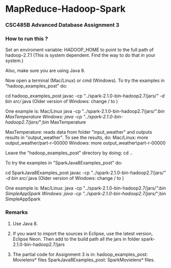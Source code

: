 # MapReduce-Hadoop-Spark

### CSC485B Advanced Database Assignment 3

### How to run this ?
Set an enviroment variable:
HADOOP_HOME to point to the full path of hadoop-2.7.1
(This is system dependent. Find the way to do that in your system.)

Also, make sure you are using Java 8.


Now open a terminal (Mac/Linux) or cmd (Windows).
To try the examples in "hadoop_examples_post" do:

cd hadoop_examples_post
javac -cp "../spark-2.1.0-bin-hadoop2.7/jars/*" -d bin src/*.java
 (Older version of Windows: change / to \)

One example is:
  Mac/Linux
java -cp "../spark-2.1.0-bin-hadoop2.7/jars/*":bin MaxTemperature
  Windows:
java -cp "../spark-2.1.0-bin-hadoop2.7/jars/*";bin MaxTemperature

MaxTemperature:
  reads data from folder "input_weather" and
  outputs results in "output_weather".
To see the results, do:
  Mac/Linux:
more output_weather/part-r-00000
  Windows:
more output_weather\part-r-00000

Leave the "hadoop_examples_post" directory by doing:
cd ..

To try the examples in "SparkJava8Examples_post" do:

cd SparkJava8Examples_post
javac -cp "../spark-2.1.0-bin-hadoop2.7/jars/*" -d bin src/*.java
 (Older version of Windows: change / to \)

One example is:
 Mac/Linux:
java -cp "../spark-2.1.0-bin-hadoop2.7/jars/*":bin SimpleAppSpark
 Windows:
java -cp "../spark-2.1.0-bin-hadoop2.7/jars/*";bin SimpleAppSpark


### Remarks
1. Use Java 8.

2. If you want to import the sources in Eclipse, use the latest version, Eclipse Neon.
   Then add to the build path all the jars in folder spark-2.1.0-bin-hadoop2.7/jars

3. The partial code for Assignment 3 is in:
     hadoop_examples_post:    Movielens* files
     SparkJava8Examples_post: SparkMovielens* files.
